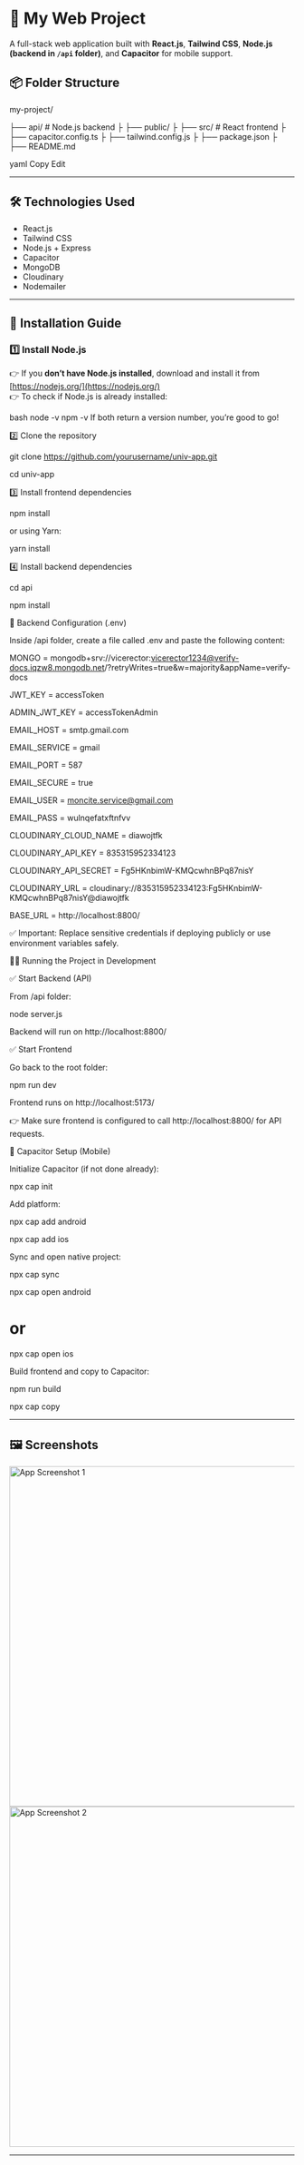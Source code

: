 # 🚀 My Web Project

A full-stack web application built with **React.js**, **Tailwind CSS**, **Node.js (backend in `/api` folder)**, and **Capacitor** for mobile support.


## 📦 Folder Structure

my-project/

├── api/ # Node.js backend
├
├── public/
├
├── src/ # React frontend
├
├── capacitor.config.ts
├
├── tailwind.config.js
├
├── package.json
├
├── README.md

yaml
Copy
Edit

---

## 🛠️ **Technologies Used**

- React.js
- Tailwind CSS
- Node.js + Express
- Capacitor
- MongoDB
- Cloudinary
- Nodemailer

---

## 🚀 **Installation Guide**

### 1️⃣ **Install Node.js**

👉 If you **don’t have Node.js installed**, download and install it from [https://nodejs.org/](https://nodejs.org/)  
👉 To check if Node.js is already installed:

bash
node -v
npm -v
If both return a version number, you’re good to go!

2️⃣ Clone the repository

git clone https://github.com/yourusername/univ-app.git

cd univ-app

3️⃣ Install frontend dependencies

npm install

or using Yarn:

yarn install

4️⃣ Install backend dependencies

cd api

npm install

📝 Backend Configuration (.env)

Inside /api folder, create a file called .env and paste the following content:

MONGO = mongodb+srv://vicerector:vicerector1234@verify-docs.iqzw8.mongodb.net/?retryWrites=true&w=majority&appName=verify-docs

JWT_KEY = accessToken

ADMIN_JWT_KEY = accessTokenAdmin

EMAIL_HOST = smtp.gmail.com

EMAIL_SERVICE = gmail

EMAIL_PORT = 587

EMAIL_SECURE = true

EMAIL_USER = moncite.service@gmail.com

EMAIL_PASS = wulnqefatxftnfvv

CLOUDINARY_CLOUD_NAME = diawojtfk

CLOUDINARY_API_KEY = 835315952334123

CLOUDINARY_API_SECRET = Fg5HKnbimW-KMQcwhnBPq87nisY

CLOUDINARY_URL = cloudinary://835315952334123:Fg5HKnbimW-KMQcwhnBPq87nisY@diawojtfk

BASE_URL = http://localhost:8800/


✅ Important: Replace sensitive credentials if deploying publicly or use environment variables safely.

🏃‍♂️ Running the Project in Development

✅ Start Backend (API)

From /api folder:

node server.js

Backend will run on http://localhost:8800/

✅ Start Frontend

Go back to the root folder:

npm run dev

Frontend runs on http://localhost:5173/

👉 Make sure frontend is configured to call http://localhost:8800/ for API requests.

📱 Capacitor Setup (Mobile)

Initialize Capacitor (if not done already):


npx cap init

Add platform:

npx cap add android

npx cap add ios

Sync and open native project:

npx cap sync

npx cap open android

# or

npx cap open ios

Build frontend and copy to Capacitor:

npm run build

npx cap copy


---

## 🖼️ Screenshots

<img src="images/screenshot1.png" alt="App Screenshot 1" width="600"/>
<img src="images/screenshot2.png" alt="App Screenshot 2" width="600"/>

---
